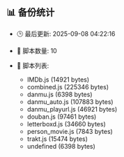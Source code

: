## 📊 备份统计

- 🕒 最后更新: 2025-09-08 04:22:16
- 📁 脚本数量: 10
- 📄 脚本列表:

  - IMDb.js (14921 bytes)
  - combined.js (225346 bytes)
  - danmu.js (6398 bytes)
  - danmu_auto.js (107883 bytes)
  - danmu_playurl.js (46921 bytes)
  - douban.js (97461 bytes)
  - letterboxd.js (34660 bytes)
  - person_movie.js (7843 bytes)
  - trakt.js (15474 bytes)
  - undefined (6398 bytes)
